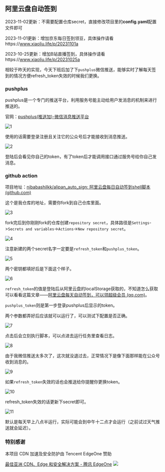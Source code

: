 ## 阿里云盘自动签到

2023-11-02更新：不需要配置仓库secret，直接修改项目里的**config.yaml**配置文件即可

2023-11-01更新：增加京东每日签到领豆，具体操作请看https://www.xiaoliu.life/p/20231101a

2023-10-25更新：增加B站直播签到，具体操作请看https://www.xiaoliu.life/p/20231025a


相较于昨天的实现，今天下班后加了下`pushplus`微信推送，能够实时了解每天签到的情况方便refresh_token失效的时候我们更换。

### pushplus

pushplus是一个专门的推送平台，利用服务号能主动给用户发消息的机制来进行推送的。

官网：[pushplus(推送加)-微信消息推送平台](https://www.pushplus.plus/)

![1](https://cdn.xiaoliu.life/tc/20231017a/1.webp)

使用的话需要登录注册且关注它的公众号后才能接收到消息推送。

![2](https://cdn.xiaoliu.life/tc/20231017a/2.webp)

登陆后会看见你自己的token，有了token后才能调用接口通过服务号给你自己发消息。

### github action

项目地址：[nibabashilkk/alipan_auto_sign: 阿里云盘每日自动签到shell脚本 (github.com)](https://github.com/nibabashilkk/alipan_auto_sign)

这个是我仓库的地址，需要你fork到自己仓库里面。

![3](https://cdn.xiaoliu.life/tc/20231017a/3.webp)

fork完后到你刚刚fork的仓库创建`repository secret`，具体路径是`Settings`->`Secrets and variables`->`Actions`->`New repository secret`。

![4](https://cdn.xiaoliu.life/tc/20231017a/4.webp)

注意新建的两个secret名字一定要是`refresh_token`和`pushplus_token`。

![5](https://cdn.xiaoliu.life/tc/20231017a/5.webp)

两个密钥都填好后是下面这个样子。

![6](https://cdn.xiaoliu.life/tc/20231017a/6.webp)

`refresh_token`的值是登陆后从阿里云盘的localStorage获取的，不知道怎么获取可以看看这篇文章——[阿里云盘每天自动签到，可以领超级会员 (qq.com)](https://mp.weixin.qq.com/s?__biz=Mzk0ODQwNzk1NA==&mid=2247489039&idx=1&sn=55c1d37978dfcb6f4f67cdaad0dc3b35&chksm=c3694df2f41ec4e43dd6a6a658ff9192b6014fad79d7bac25d32251efe6a443f50c1d7adb4a0&token=635348881&lang=zh_CN#rd)。

`pushplus_token`则是第一步登录pushplus后显示的token。

两个参数都弄好后应该就可以运行了，可以测试下配置是否正确。

![7](https://cdn.xiaoliu.life/tc/20231017a/7.webp)

点击后会立刻执行脚本，可以点进去运行任务里查看日志。

![8](https://cdn.xiaoliu.life/tc/20231017a/8.webp)

由于我微信推送太多次了，这次就没退过去，正常情况下是像下面那样能在公众号收到消息的。

![9](https://cdn.xiaoliu.life/tc/20231017a/9.webp)

如果`refresh_token`失效的话也会推送给你提醒你更换token。

![10](https://cdn.xiaoliu.life/tc/20231017a/10.webp)

refresh_token失效的话更新下secret即可。

![11](https://cdn.xiaoliu.life/tc/20231017a/11.webp)

默认是每天早上八点半运行，实际可能会到中午十二点才会运行（之前试过天气推送就会延迟）。

### 特别感谢

本项目 CDN 加速及安全防护由 Tencent EdgeOne 赞助

[最佳亚洲 CDN、Edge 和安全解决方案 - 腾讯 EdgeOne](https://edgeone.ai/?from=github)
![](https://edgeone.ai/media/34fe3a45-492d-4ea4-ae5d-ea1087ca7b4b.png)
